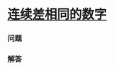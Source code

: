 # [连续差相同的数字](https://leetcode-cn.com/problems/numbers-with-same-consecutive-differences)

### 问题



### 解答

```

```

